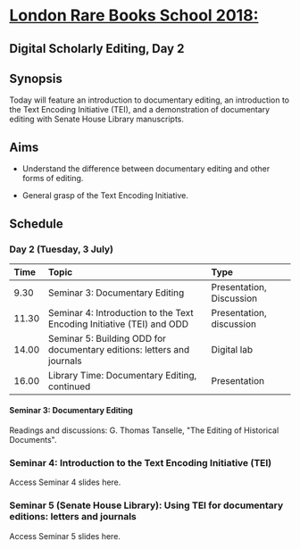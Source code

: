 # [London Rare Books School 2018:](https://cmohge1.github.io/lrbs-scholarly-editing/)

## Digital Scholarly Editing, Day 2

## Synopsis

Today will feature an introduction to documentary editing, an introduction to the Text Encoding Initiative (TEI), and a demonstration of documentary editing with Senate House Library manuscripts.

## Aims

- Understand the difference between documentary editing and other forms of editing.

- General grasp of the Text Encoding Initiative.

## Schedule

### Day 2 (Tuesday, 3 July)

Time  | Topic                                                                  | Type
:---- | :--------------------------------------------------------------------- | :-----------------------
9.30  | Seminar 3: Documentary Editing                                         | Presentation, Discussion |
11.30 | Seminar 4: Introduction to the Text Encoding Initiative (TEI) and ODD  | Presentation, discussion |
14.00 | Seminar 5: Building ODD for documentary editions: letters and journals | Digital lab              |
16.00 | Library Time: Documentary Editing, continued                           | Presentation             |

#### Seminar 3: Documentary Editing

Readings and discussions: G. Thomas Tanselle, "The Editing of Historical Documents".

### Seminar 4: Introduction to the Text Encoding Initiative (TEI)

Access Seminar 4 slides here.

### Seminar 5 (Senate House Library): Using TEI for documentary editions: letters and journals

Access Seminar 5 slides here.

